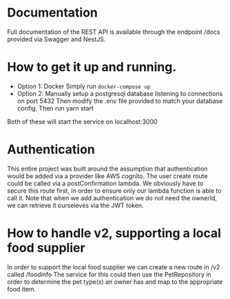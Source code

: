 # Documentation
Full documentation of the REST API is available through the endpoint /docs provided via Swagger and NestJS.

# How to get it up and running.
* Option 1: Docker
  Simply run `docker-compose up` 
* Option 2: 
  Manually setup a postgresql database listening to connections on port 5432
  Then modify the .env file provided to match your database config. 
  Then run yarn start
  
Both of these will start the service on localhost:3000

# Authentication
This entire project was built around the assumption that authentication would be
added via a provider like AWS cognito. The user create route could be called via a postConfirmation lambda.
We obviously have to secure this route first, in order to ensure only our lambda function is able to call it.
Note that when we add authentication we do not need the ownerId, we can retrieve it ourseleves via the JWT token.

# How to handle v2, supporting a local food supplier
In order to support the local food supplier we can create a new route in /v2 called /foodinfo 
The service for this could then use the PetRepository in order to determine the pet type(s) an owner has and map to the appropriate food item.